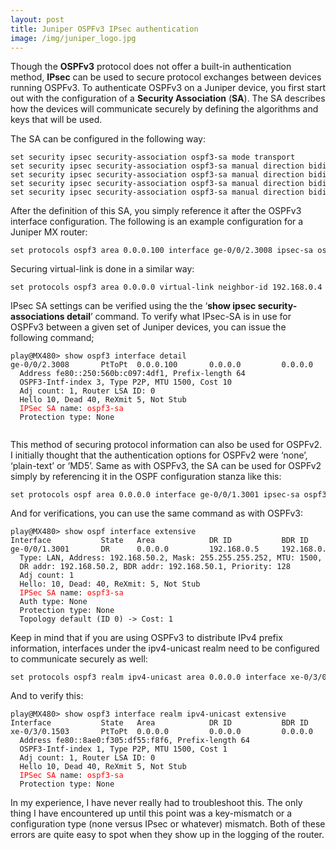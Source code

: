 ```yaml
---
layout: post
title: Juniper OSPFv3 IPsec authentication
image: /img/juniper_logo.jpg
---
```



<p>
Though the <b>OSPFv3</b> protocol does not offer a built-in authentication method, <b>IPsec</b> can be used to secure protocol exchanges between devices running OSPFv3.                      
To authenticate OSPFv3 on a Juniper device, you first start out with the configuration of a <b>Security Association</b> (<b>SA</b>). 
The SA describes how the devices will communicate securely by defining the algorithms and keys that will be used.
</p>

<p>
The SA can be configured in the following way:
</p>
                
<pre style="font-size:12px">
set security ipsec security-association ospf3-sa mode transport
set security ipsec security-association ospf3-sa manual direction bidirectional protocol esp
set security ipsec security-association ospf3-sa manual direction bidirectional spi 256
set security ipsec security-association ospf3-sa manual direction bidirectional authentication algorithm hmac-sha1-96
set security ipsec security-association ospf3-sa manual direction bidirectional authentication key ascii-text 01234567890123456789
</pre>                
                
<p>
After the definition of this SA, you simply reference it after the OSPFv3 interface configuration. The following is an example configuration for a Juniper MX router:
</p>

<pre style="font-size:12px">
set protocols ospf3 area 0.0.0.100 interface ge-0/0/2.3008 ipsec-sa ospf3-sa
</pre> 

<p>
Securing  virtual-link is done in a similar way:
</p>
<pre style="font-size:12px">
set protocols ospf3 area 0.0.0.0 virtual-link neighbor-id 192.168.0.4 transit-area 0.0.0.100 ipsec-sa ospf3-sa
</pre>    

<p>
IPsec SA settings can be verified using the the ‘<b>show ipsec security-associations detail</b>’ command.
To verify what IPsec-SA is in use for OSPFv3 between a given set of Juniper devices, you can issue the following command;
</p>

<pre style="font-size:12px">
play@MX480> show ospf3 interface detail
ge-0/0/2.3008       PtToPt  0.0.0.100       0.0.0.0         0.0.0.0            1
  Address fe80::250:560b:c097:4df1, Prefix-length 64
  OSPF3-Intf-index 3, Type P2P, MTU 1500, Cost 10
  Adj count: 1, Router LSA ID: 0
  Hello 10, Dead 40, ReXmit 5, Not Stub
  <font color='red'>IPSec SA</font> name: <font color='red'>ospf3-sa</font>
  Protection type: None
  </pre> 

<p>
This method of securing protocol information can also be used for OSPFv2. 
I initially thought that the authentication options for OSPFv2 were ‘none’, ‘plain-text’ or ‘MD5’. Same as with OSPFv3, the SA can be used for OSPFv2 simply by referencing it in the OSPF configuration stanza like this:
</p>

<pre style="font-size:12px">
set protocols ospf area 0.0.0.0 interface ge-0/0/1.3001 ipsec-sa ospf3-sa
</pre>

<p>
And for verifications, you can use the same command as with OSPFv3:
</p>

<pre style="font-size:12px">
play@MX480> show ospf interface extensive
Interface           State   Area            DR ID           BDR ID          Nbrs
ge-0/0/1.3001       DR      0.0.0.0         192.168.0.5     192.168.0.4        1
  Type: LAN, Address: 192.168.50.2, Mask: 255.255.255.252, MTU: 1500, Cost: 1
  DR addr: 192.168.50.2, BDR addr: 192.168.50.1, Priority: 128
  Adj count: 1
  Hello: 10, Dead: 40, ReXmit: 5, Not Stub
  <font color='red'>IPSec SA</font> name: <font color='red'>ospf3-sa</font>
  Auth type: None
  Protection type: None
  Topology default (ID 0) -> Cost: 1
</pre>  

<p>
Keep in mind that if you are using OSPFv3 to distribute IPv4 prefix information, interfaces under the ipv4-unicast realm need to be configured to communicate securely as well:
</p>

<pre style="font-size:12px">set protocols ospf3 realm ipv4-unicast area 0.0.0.0 interface xe-0/3/0.1503 ipsec-sa ospf3-sa</pre>  

<p>
And to verify this:
</p>

<pre style="font-size:12px">play@MX480> show ospf3 interface realm ipv4-unicast extensive
Interface           State   Area            DR ID           BDR ID          Nbrs
xe-0/3/0.1503       PtToPt  0.0.0.0         0.0.0.0         0.0.0.0            1
  Address fe80::8ae0:f305:df55:f8f6, Prefix-length 64
  OSPF3-Intf-index 1, Type P2P, MTU 1500, Cost 1
  Adj count: 1, Router LSA ID: 0
  Hello 10, Dead 40, ReXmit 5, Not Stub
  <font color='red'>IPSec SA</font> name: <font color='red'>ospf3-sa</font>
  Protection type: None
</pre>                 
                
                
<p>
In my experience, I have never really had to troubleshoot this. 
The only thing I have encountered up until this point was a key-mismatch or a configuration type (none versus IPsec or whatever) mismatch. 
Both of these errors are quite easy to spot when they show up in the logging of the router. 
</p>
                 

